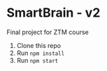 # SmartBrain - v2
Final project for ZTM course

1. Clone this repo
2. Run `npm install`
3. Run `npm start`
